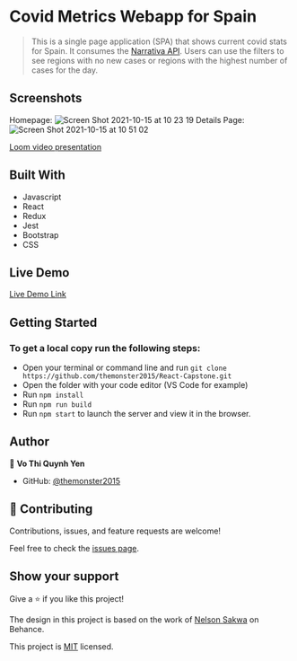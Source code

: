 # Covid Metrics Webapp for Spain
> This is a single page application (SPA) that shows current covid stats for Spain. It consumes the [Narrativa API](https://covid19tracking.narrativa.com/index_en.html). Users can use the filters to see regions with no new cases or regions with the highest number of cases for the day.

## Screenshots

Homepage:
  ![Screen Shot 2021-10-15 at 10 23 19](https://user-images.githubusercontent.com/10905837/137460007-ee391052-62f3-44d2-8013-533f417901ee.png)
  Details Page:
![Screen Shot 2021-10-15 at 10 51 02](https://user-images.githubusercontent.com/10905837/137460320-f022385b-8e55-4068-bcba-9438086942f0.png)


[Loom video presentation](https://www.loom.com/share/67630cd92fbe48f28395f79ffe7d0bae)

## Built With

- Javascript
- React
- Redux
- Jest
- Bootstrap
- CSS

## Live Demo

[Live Demo Link](https://relaxed-jang-026dde.netlify.app/)

## Getting Started

### To get a local copy run the following steps:

- Open your terminal or command line and run `git clone https://github.com/themonster2015/React-Capstone.git`
- Open the folder with your code editor (VS Code for example)
- Run `npm install`
- Run `npm run build`
- Run `npm start` to launch the server and view it in the browser.

## Author

👤 **Vo Thi Quynh Yen**

- GitHub: [@themonster2015](https://github.com/themonster2015)


## 🤝 Contributing

Contributions, issues, and feature requests are welcome!

Feel free to check the [issues page](https://github.com/themonster2015/React-Capstone/issues).

## Show your support

Give a ⭐️ if you like this project!

The design in this project is based on the work of [Nelson Sakwa](https://www.behance.net/gallery/31579789/Ballhead-App-%28Free-PSDs%29) on Behance.

This project is [MIT](./MIT.md) licensed.
